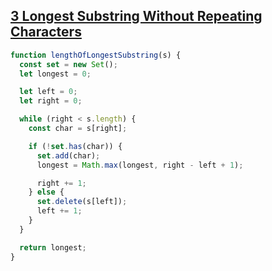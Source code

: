## [3 Longest Substring Without Repeating Characters](https://leetcode.com/problems/longest-substring-without-repeating-characters/description/)

<!-- notecardId: 1741866064695 -->

```js
function lengthOfLongestSubstring(s) {
  const set = new Set();
  let longest = 0;

  let left = 0;
  let right = 0;

  while (right < s.length) {
    const char = s[right];

    if (!set.has(char)) {
      set.add(char);
      longest = Math.max(longest, right - left + 1);

      right += 1;
    } else {
      set.delete(s[left]);
      left += 1;
    }
  }

  return longest;
}
```
